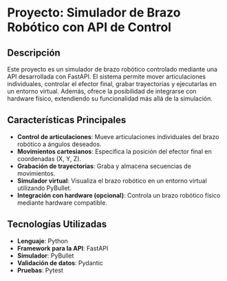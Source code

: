 # Proyecto: Simulador de Brazo Robótico con API de Control

## Descripción
Este proyecto es un simulador de brazo robótico controlado mediante una API desarrollada con FastAPI. El sistema permite mover articulaciones individuales, controlar el efector final, grabar trayectorias y ejecutarlas en un entorno virtual. Además, ofrece la posibilidad de integrarse con hardware físico, extendiendo su funcionalidad más allá de la simulación.

## Características Principales
- **Control de articulaciones**: Mueve articulaciones individuales del brazo robótico a ángulos deseados.
- **Movimientos cartesianos**: Especifica la posición del efector final en coordenadas (X, Y, Z).
- **Grabación de trayectorias**: Graba y almacena secuencias de movimientos.
- **Simulador virtual**: Visualiza el brazo robótico en un entorno virtual utilizando PyBullet.
- **Integración con hardware (opcional)**: Controla un brazo robótico físico mediante hardware compatible.

## Tecnologías Utilizadas
- **Lenguaje**: Python
- **Framework para la API**: FastAPI
- **Simulador**: PyBullet
- **Validación de datos**: Pydantic
- **Pruebas**: Pytest
